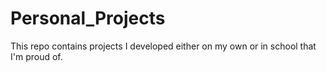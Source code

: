 # Personal_Projects
This repo contains projects I developed either on my own or in school that I'm proud of.
